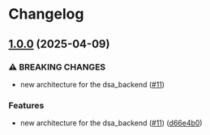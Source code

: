 # Changelog

## [1.0.0](https://github.com/Foxon-Consulting/dsa_backend/compare/0.1.0...1.0.0) (2025-04-09)


### ⚠ BREAKING CHANGES

* new architecture for the dsa_backend ([#11](https://github.com/Foxon-Consulting/dsa_backend/issues/11))

### Features

* new architecture for the dsa_backend ([#11](https://github.com/Foxon-Consulting/dsa_backend/issues/11)) ([d66e4b0](https://github.com/Foxon-Consulting/dsa_backend/commit/d66e4b0ff70dc47cf14ab874749d696049e5e4be))
